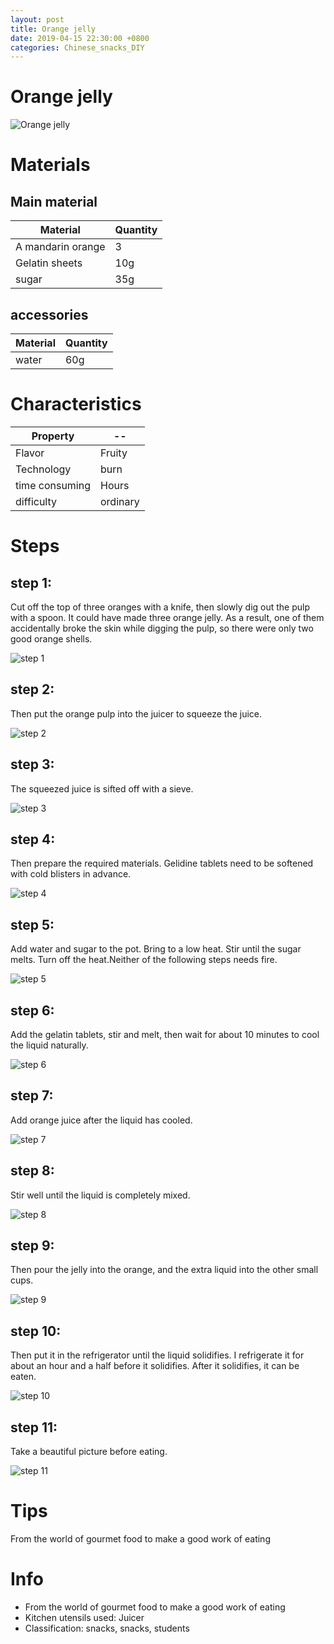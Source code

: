 ```yaml
---
layout: post
title: Orange jelly
date: 2019-04-15 22:30:00 +0800
categories: Chinese_snacks_DIY
---
```


# Orange jelly

![Orange jelly]({{site.baseurl}}/img/429003/429003.jpg)

# Materials


## Main material

Material|Quantity
--|--
A mandarin orange|3
Gelatin sheets|10g
sugar|35g

## accessories

Material|Quantity
--|--
water|60g

# Characteristics

Property|--
--|--
Flavor|Fruity
Technology|burn
time consuming|Hours
difficulty|ordinary

# Steps

## step 1:

Cut off the top of three oranges with a knife, then slowly dig out the pulp with a spoon. It could have made three orange jelly. As a result, one of them accidentally broke the skin while digging the pulp, so there were only two good orange shells.

![step 1]({{site.baseurl}}/img/429003/1.jpg)

## step 2:

Then put the orange pulp into the juicer to squeeze the juice.

![step 2]({{site.baseurl}}/img/429003/2.jpg)

## step 3:

The squeezed juice is sifted off with a sieve.

![step 3]({{site.baseurl}}/img/429003/3.jpg)

## step 4:

Then prepare the required materials. Gelidine tablets need to be softened with cold blisters in advance.

![step 4]({{site.baseurl}}/img/429003/4.jpg)

## step 5:

Add water and sugar to the pot. Bring to a low heat. Stir until the sugar melts. Turn off the heat.Neither of the following steps needs fire.

![step 5]({{site.baseurl}}/img/429003/5.jpg)

## step 6:

Add the gelatin tablets, stir and melt, then wait for about 10 minutes to cool the liquid naturally.

![step 6]({{site.baseurl}}/img/429003/6.jpg)

## step 7:

Add orange juice after the liquid has cooled.

![step 7]({{site.baseurl}}/img/429003/7.jpg)

## step 8:

Stir well until the liquid is completely mixed.

![step 8]({{site.baseurl}}/img/429003/8.jpg)

## step 9:

Then pour the jelly into the orange, and the extra liquid into the other small cups.

![step 9]({{site.baseurl}}/img/429003/9.jpg)

## step 10:

Then put it in the refrigerator until the liquid solidifies. I refrigerate it for about an hour and a half before it solidifies. After it solidifies, it can be eaten.

![step 10]({{site.baseurl}}/img/429003/10.jpg)

## step 11:

Take a beautiful picture before eating.

![step 11]({{site.baseurl}}/img/429003/11.jpg)

# Tips

From the world of gourmet food to make a good work of eating

# Info

- From the world of gourmet food to make a good work of eating
- Kitchen utensils used: Juicer
- Classification: snacks, snacks, students
